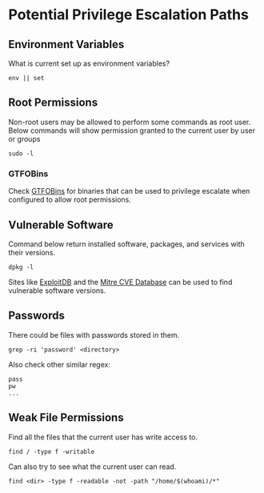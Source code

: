 # Potential Privilege Escalation Paths

## Environment Variables
What is current set up as environment variables?
```
env || set
```

## Root Permissions
Non-root users may be allowed to perform some commands as root user.
Below commands will show permission granted to the current user by user or groups
```
sudo -l
```

### GTFOBins
Check [GTFOBins](gtfobins.github.io) for binaries that can be used to privilege escalate when configured to allow root permissions.

## Vulnerable Software
Command below return installed software, packages, and services with their versions.
```
dpkg -l
```

Sites like [ExploitDB](www.exploit-db.com) and the [Mitre CVE Database](cve.mitre.org) can be used to find vulnerable software versions.

## Passwords
There could be files with passwords stored in them.

```
grep -ri 'password' <directory>
```

Also check other similar regex:
```
pass
pw
...
```

## Weak File Permissions
Find all the files that the current user has write access to.
```
find / -type f -writable
```

Can also try to see what the current user can read.
```
find <dir> -type f -readable -not -path "/home/$(whoami)/*"
```
